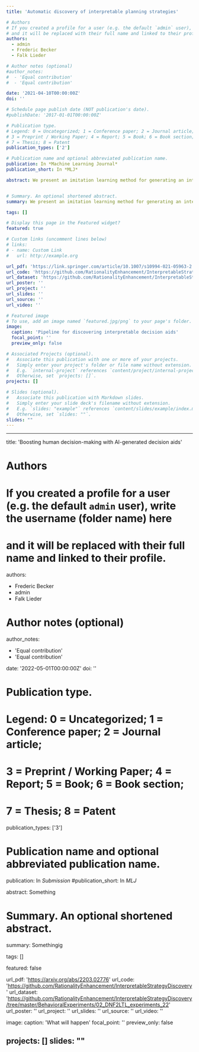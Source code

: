 ```yaml
---
title: 'Automatic discovery of interpretable planning strategies'

# Authors
# If you created a profile for a user (e.g. the default `admin` user), write the username (folder name) here
# and it will be replaced with their full name and linked to their profile.
authors:
  - admin
  - Frederic Becker
  - Falk Lieder

# Author notes (optional)
#author_notes:
#  - 'Equal contribution'
#  - 'Equal contribution'

date: '2021-04-10T00:00:00Z'
doi: ''

# Schedule page publish date (NOT publication's date).
#publishDate: '2017-01-01T00:00:00Z'

# Publication type.
# Legend: 0 = Uncategorized; 1 = Conference paper; 2 = Journal article;
# 3 = Preprint / Working Paper; 4 = Report; 5 = Book; 6 = Book section;
# 7 = Thesis; 8 = Patent
publication_types: ['2']

# Publication name and optional abbreviated publication name.
publication: In *Machine Learning Journal*
publication_short: In *MLJ*

abstract: We present an imitation learning method for generating an intepretable description of any RL policy in form of a decision tree. We also apply that method in our pipeline for discovering clever decision heuristics using RL, and show how people's decision making improves when they use the automatically dound desriptions.


# Summary. An optional shortened abstract.
summary: We present an imitation learning method for generating an intepretable description of any RL policy in form of a decision tree. We also apply that method in our pipeline for strategy discovery and show how people's decision making improves when they use the decision trees.

tags: []

# Display this page in the Featured widget?
featured: true

# Custom links (uncomment lines below)
# links:
# - name: Custom Link
#   url: http://example.org

url_pdf: 'https://link.springer.com/article/10.1007/s10994-021-05963-2'
url_code: 'https://github.com/RationalityEnhancement/InterpretableStrategyDiscovery'
url_dataset: 'https://github.com/RationalityEnhancement/InterpretableStrategyDiscovery/tree/master/BehavioralExperiments/01_AI-interpret_experiments_ML21'
url_poster: ''
url_project: ''
url_slides: ''
url_source: ''
url_video: ''

# Featured image
# To use, add an image named `featured.jpg/png` to your page's folder.
image:
  caption: 'Pipeline for discovering interpretable decision aids'
  focal_point: ''
  preview_only: false

# Associated Projects (optional).
#   Associate this publication with one or more of your projects.
#   Simply enter your project's folder or file name without extension.
#   E.g. `internal-project` references `content/project/internal-project/index.md`.
#   Otherwise, set `projects: []`.
projects: []

# Slides (optional).
#   Associate this publication with Markdown slides.
#   Simply enter your slide deck's filename without extension.
#   E.g. `slides: "example"` references `content/slides/example/index.md`.
#   Otherwise, set `slides: ""`.
slides: ""
---
```


---
title: 'Boosting human decision-making with AI-generated decision aids'

# Authors
# If you created a profile for a user (e.g. the default `admin` user), write the username (folder name) here
# and it will be replaced with their full name and linked to their profile.
authors:
  - Frederic Becker
  - admin
  - Falk Lieder

# Author notes (optional)
author_notes:
  - 'Equal contribution'
  - 'Equal contribution'

date: '2022-05-01T00:00:00Z'
doi: ''

# Publication type.
# Legend: 0 = Uncategorized; 1 = Conference paper; 2 = Journal article;
# 3 = Preprint / Working Paper; 4 = Report; 5 = Book; 6 = Book section;
# 7 = Thesis; 8 = Patent
publication_types: ['3']

# Publication name and optional abbreviated publication name.
publication: In *Submission*
#publication_short: In *MLJ*

abstract: Something


# Summary. An optional shortened abstract.
summary: Somethingig

tags: []

featured: false

url_pdf: 'https://arxiv.org/abs/2203.02776'
url_code: 'https://github.com/RationalityEnhancement/InterpretableStrategyDiscovery'
url_dataset: 'https://github.com/RationalityEnhancement/InterpretableStrategyDiscovery/tree/master/BehavioralExperiments/02_DNF2LTL_experiments_22'
url_poster: ''
url_project: ''
url_slides: ''
url_source: ''
url_video: ''

image:
  caption: 'What will happen'
  focal_point: ''
  preview_only: false

projects: []
slides: ""
---